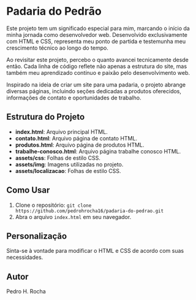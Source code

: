 # Padaria do Pedrão

Este projeto tem um significado especial para mim, marcando o início da minha jornada como desenvolvedor web. Desenvolvido exclusivamente com HTML e CSS, representa meu ponto de partida e testemunha meu crescimento técnico ao longo do tempo.

Ao revisitar este projeto, percebo o quanto avancei tecnicamente desde então. Cada linha de código reflete não apenas a estrutura do site, mas também meu aprendizado contínuo e paixão pelo desenvolvimento web.

Inspirado na ideia de criar um site para uma padaria, o projeto abrange diversas páginas, incluindo seções dedicadas a produtos oferecidos, informações de contato e oportunidades de trabalho.

## Estrutura do Projeto

- **index.html**: Arquivo principal HTML.
- **contato.html**: Arquivo página de contato HTML.
- **produtos.html**: Arquivo página de produtos HTML.
- **trabalhe-conosco.html**: Arquivo página trabalhe conosco HTML.
- **assets/css**: Folhas de estilo CSS.
- **assets/img**: Imagens utilizadas no projeto.
- **assets/localizacao**: Folhas de estilo CSS.

## Como Usar

1. Clone o repositório: `git clone https://github.com/pedrohrocha16/padaria-do-pedrao.git`
2. Abra o arquivo `index.html` em seu navegador.

## Personalização

Sinta-se à vontade para modificar o HTML e CSS de acordo com suas necessidades.

## Autor

Pedro H. Rocha
